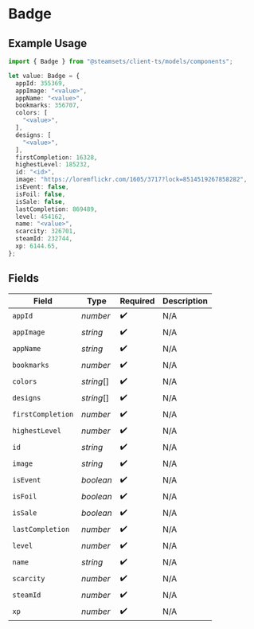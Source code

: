 # Badge

## Example Usage

```typescript
import { Badge } from "@steamsets/client-ts/models/components";

let value: Badge = {
  appId: 355369,
  appImage: "<value>",
  appName: "<value>",
  bookmarks: 356707,
  colors: [
    "<value>",
  ],
  designs: [
    "<value>",
  ],
  firstCompletion: 16328,
  highestLevel: 185232,
  id: "<id>",
  image: "https://loremflickr.com/1605/3717?lock=8514519267858282",
  isEvent: false,
  isFoil: false,
  isSale: false,
  lastCompletion: 869489,
  level: 454162,
  name: "<value>",
  scarcity: 326701,
  steamId: 232744,
  xp: 6144.65,
};
```

## Fields

| Field              | Type               | Required           | Description        |
| ------------------ | ------------------ | ------------------ | ------------------ |
| `appId`            | *number*           | :heavy_check_mark: | N/A                |
| `appImage`         | *string*           | :heavy_check_mark: | N/A                |
| `appName`          | *string*           | :heavy_check_mark: | N/A                |
| `bookmarks`        | *number*           | :heavy_check_mark: | N/A                |
| `colors`           | *string*[]         | :heavy_check_mark: | N/A                |
| `designs`          | *string*[]         | :heavy_check_mark: | N/A                |
| `firstCompletion`  | *number*           | :heavy_check_mark: | N/A                |
| `highestLevel`     | *number*           | :heavy_check_mark: | N/A                |
| `id`               | *string*           | :heavy_check_mark: | N/A                |
| `image`            | *string*           | :heavy_check_mark: | N/A                |
| `isEvent`          | *boolean*          | :heavy_check_mark: | N/A                |
| `isFoil`           | *boolean*          | :heavy_check_mark: | N/A                |
| `isSale`           | *boolean*          | :heavy_check_mark: | N/A                |
| `lastCompletion`   | *number*           | :heavy_check_mark: | N/A                |
| `level`            | *number*           | :heavy_check_mark: | N/A                |
| `name`             | *string*           | :heavy_check_mark: | N/A                |
| `scarcity`         | *number*           | :heavy_check_mark: | N/A                |
| `steamId`          | *number*           | :heavy_check_mark: | N/A                |
| `xp`               | *number*           | :heavy_check_mark: | N/A                |